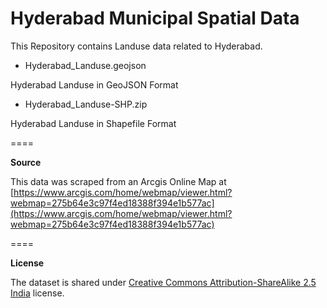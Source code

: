 Hyderabad Municipal Spatial Data
====

This Repository contains Landuse data related to Hyderabad.

* Hyderabad_Landuse.geojson

Hyderabad Landuse in GeoJSON Format

* Hyderabad_Landuse-SHP.zip

Hyderabad Landuse in Shapefile Format

====

**Source**

This data was scraped from an Arcgis Online Map at [https://www.arcgis.com/home/webmap/viewer.html?webmap=275b64e3c97f4ed18388f394e1b577ac](https://www.arcgis.com/home/webmap/viewer.html?webmap=275b64e3c97f4ed18388f394e1b577ac)

====

**License**

The dataset is shared under [Creative Commons Attribution-ShareAlike 2.5 India](http://creativecommons.org/licenses/by-sa/2.5/in/) license.